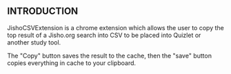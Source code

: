 INTRODUCTION
------------

JishoCSVExtension is a chrome extension which allows the user to copy the top result of a Jisho.org search into CSV to be placed into Quizlet or another study tool.

The "Copy" button saves the result to the cache, then the "save" button copies everything in cache to your clipboard.
